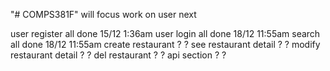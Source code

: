 "# COMPS381F" 
will focus work on user next

user register all done 15/12 1:36am
user login all done 18/12 11:55am
search all done 18/12 11:55am
create restaurant ? ?
see restaurant detail ? ?
modify restaurant detail ? ?
del restaurant ? ?
api section ? ?